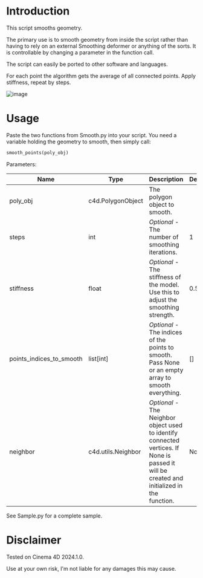 # Introduction
This script smooths geometry.

The primary use is to smooth geometry from inside the script rather than having to rely on an external Smoothing deformer or anything of the sorts. It is controllable by changing a parameter in the function call.

The script can easily be ported to other software and languages.

For each point the algorithm gets the average of all connected points. Apply stiffness, repeat by steps.

![image](https://github.com/YoYoFreakCJ/C4D-Smooth/assets/59722190/d1b24118-fd41-40dd-a4e3-7a810a20f3e7)

# Usage
Paste the two functions from Smooth.py into your script. You need a variable holding the geometry to smooth, then simply call:

```py
smooth_points(poly_obj)
```

Parameters:

|Name|Type|Description|Default|
|--|--|--|--|
|poly_obj|c4d.PolygonObject|The polygon object to smooth.|
|steps|int|*Optional* - The number of smoothing iterations.|1|
|stiffness|float|*Optional* - The stiffness of the model. Use this to adjust the smoothing strength.|0.5|
|points_indices_to_smooth|list[int]|*Optional* - The indices of the points to smooth. Pass None or an empty array to smooth everything.|[]|
|neighbor|c4d.utils.Neighbor|*Optional* - The Neighbor object used to identify connected vertices. If None is passed it will be created and initialized in the function.|None|

See Sample.py for a complete sample.

# Disclaimer

Tested on Cinema 4D 2024.1.0.

Use at your own risk, I'm not liable for any damages this may cause.
